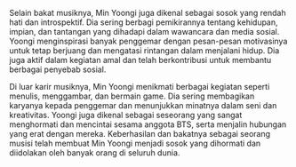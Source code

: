 <p>Selain bakat musiknya, Min Yoongi juga dikenal sebagai sosok yang rendah hati dan introspektif. Dia sering berbagi pemikirannya tentang kehidupan, impian, dan tantangan yang dihadapi dalam wawancara dan media sosial. Yoongi menginspirasi banyak penggemar dengan pesan-pesan motivasinya untuk tetap berjuang dan mengatasi rintangan dalam menjalani hidup. Dia juga aktif dalam kegiatan amal dan telah berkontribusi untuk membantu berbagai penyebab sosial.</p>
<p>Di luar karir musiknya, Min Yoongi menikmati berbagai kegiatan seperti menulis, menggambar, dan bermain game. Dia sering membagikan karyanya kepada penggemar dan menunjukkan minatnya dalam seni dan kreativitas. Yoongi juga dikenal sebagai seseorang yang sangat menghormati dan mencintai sesama anggota BTS, serta menjalin hubungan yang erat dengan mereka. Keberhasilan dan bakatnya sebagai seorang musisi telah membuat Min Yoongi menjadi sosok yang dihormati dan diidolakan oleh banyak orang di seluruh dunia.</p>